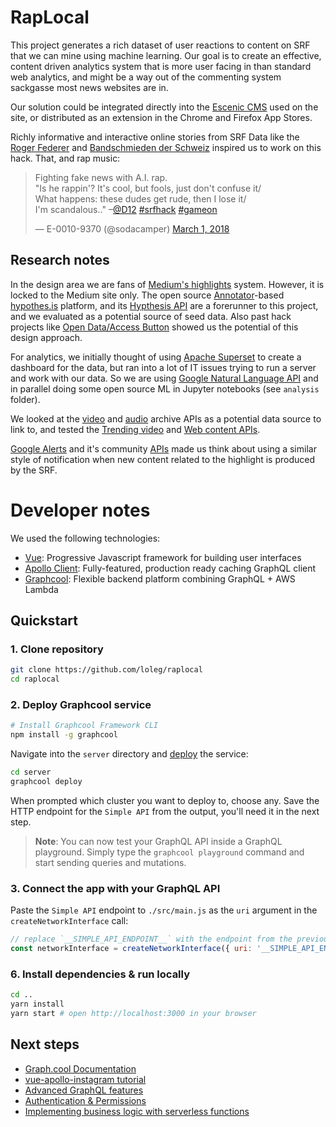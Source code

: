 # RapLocal

This project generates a rich dataset of user reactions to content on SRF that we can mine using machine learning. Our goal is to create an effective, content driven analytics system that is more user facing in than standard web analytics, and might be a way out of the commenting system sackgasse most news websites are in.

Our solution could be integrated directly into the [Escenic CMS](http://www.escenic.com/solutions/extensibility) used on the site, or distributed as an extension in the Chrome and Firefox App Stores.

Richly informative and interactive online stories from SRF Data like the [Roger Federer](https://www.srf.ch/static/srf-data/data/2018/federer/) and [Bandschmieden der Schweiz](https://srfdata.github.io/2017-11-bands/) inspired us to work on this hack. That, and rap music:

<blockquote class="twitter-tweet" data-partner="tweetdeck"><p lang="en" dir="ltr">Fighting fake news with A.I. rap.<br>&quot;Is he rappin&#39;? It&#39;s cool, but fools, just don&#39;t confuse it/<br>What happens: these dudes get rude, then I lose it/<br>I&#39;m scandalous..&quot; –<a href="https://twitter.com/D12?ref_src=twsrc%5Etfw">@D12</a> <a href="https://twitter.com/hashtag/srfhack?src=hash&amp;ref_src=twsrc%5Etfw">#srfhack</a> <a href="https://twitter.com/hashtag/gameon?src=hash&amp;ref_src=twsrc%5Etfw">#gameon</a></p>&mdash; E-0010-9370 (@sodacamper) <a href="https://twitter.com/sodacamper/status/969175132211220480?ref_src=twsrc%5Etfw">March 1, 2018</a></blockquote>

## Research notes

In the design area we are fans of [Medium's highlights](https://medium.com/@laurapippinato/highlights) system. However, it is locked to the Medium site only. The open source [Annotator](http://annotatorjs.org/)-based [hypothes.is](https://web.hypothes.is/) platform, and its [Hypthesis API](http://h.readthedocs.io/en/latest/api-reference/#operation/search) are a forerunner to this project, and we evaluated as a potential source of seed data. Also past hack projects like [Open Data/Access Button](http://make.opendata.ch/wiki/project:legal:opendatabutton) showed us the potential of this design approach.

For analytics, we initially thought of using [Apache Superset](https://superset.incubator.apache.org/) to create a dashboard for the data, but ran into a lot of IT issues trying to run a server and work with our data. So we are using [Google Natural Language API](https://console.cloud.google.com/apis/api/language.googleapis.com/overview?pli=1) and in parallel doing some open source ML in Jupyter notebooks (see `analysis` folder).

We looked at the [video](https://developer.srgssr.ch/apis/rts-archives/videos) and [audio](https://developer.srgssr.ch/apis/srgssr-audio) archive APIs as a potential data source to link to, and tested the [Trending video](https://developer.srgssr.ch/apis/srgssr-video/trending) and [Web content APIs](https://developer.srgssr.ch/apis/rts-webcontent).

[Google Alerts](https://www.google.com/alerts) and it's community [APIs](https://github.com/adasq/google-alerts-api) made us think about using a similar style of notification when new content related to the highlight is produced by the SRF.

# Developer notes

We used the following technologies:

* [Vue](https://vuejs.org/): Progressive Javascript framework for building user interfaces
* [Apollo Client](https://github.com/apollographql/apollo-client): Fully-featured, production ready caching GraphQL client
* [Graphcool](https://www.graph.cool): Flexible backend platform combining GraphQL + AWS Lambda

## Quickstart

### 1. Clone repository

```sh
git clone https://github.com/loleg/raplocal
cd raplocal
```


### 2. Deploy Graphcool service

```sh
# Install Graphcool Framework CLI
npm install -g graphcool
```

Navigate into the `server` directory and [deploy](https://docs-next.graph.cool/reference/graphcool-cli/commands-aiteerae6l#graphcool-deploy) the service:

```sh
cd server
graphcool deploy
```

When prompted which cluster you want to deploy to, choose any. Save the HTTP endpoint for the `Simple API` from the output, you'll need it in the next step.

> **Note**: You can now test your GraphQL API inside a GraphQL playground. Simply type the `graphcool playground` command and start sending queries and mutations.

### 3. Connect the app with your GraphQL API

Paste the `Simple API` endpoint to `./src/main.js` as the `uri` argument in the `createNetworkInterface` call:

```js
// replace `__SIMPLE_API_ENDPOINT__` with the endpoint from the previous step
const networkInterface = createNetworkInterface({ uri: '__SIMPLE_API_ENDPOINT__' })
```

### 6. Install dependencies & run locally

```sh
cd ..
yarn install
yarn start # open http://localhost:3000 in your browser
```

## Next steps

* [Graph.cool Documentation](https://docs-next.graph.cool)
* [vue-apollo-instagram tutorial](https://www.graph.cool/docs/quickstart/)
* [Advanced GraphQL features](https://www.graph.cool/docs/tutorials/advanced-features-eath7duf7d/)
* [Authentication & Permissions](https://www.graph.cool/docs/reference/authorization/overview-iegoo0heez/)
* [Implementing business logic with serverless functions](https://www.graph.cool/docs/reference/functions/overview-boo6uteemo/)
